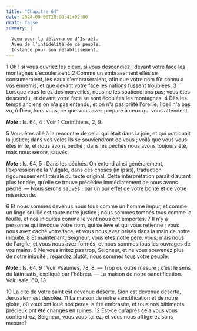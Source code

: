 ```yaml
---
title: "Chapitre 64"
date: 2024-09-06T20:00:41+02:00
draft: false
summary: |
  
  Voeu pour la délivrance d’Israël.
  Aveu de l’infidélité de ce peuple.
  Instance pour son rétablissement.
---
```



1 Oh ! si vous ouvriez les cieux, si vous descendiez ! devant votre face les montagnes s'écouleraient. 2 Comme un embrasement elles se consumeraient, les eaux s'embraseraient, afin que votre nom fût connu à vos ennemis, et que devant votre face les nations fussent troublées. 3 Lorsque vous ferez des merveilles, nous ne les soutiendrons pas; vous êtes descendu, et devant votre face se sont écoulées les montagnes. 4 Dès les temps anciens on n'a pas entendu, et on n'a pas prêté l'oreille; l'oeil n'a pas vu, ô Dieu, hors vous, ce que vous avez préparé à ceux qui vous attendent.

***Note*** :  Is. 64, 4 : Voir 1 Corinthiens, 2, 9.


5 Vous êtes allé à la rencontre de celui qui était dans la joie, et qui pratiquait la justice; dans vos voies ils se souviendront de vous ; voilà que vous vous êtes irrité, et nous avons péché ; dans les péchés nous avons toujours été, mais nous serons sauvés.

***Note*** :  Is. 64, 5 : Dans les péchés. On entend ainsi généralement, l’expression de la Vulgate, dans ces choses (in ipsis), traduction rigoureusement littérale du texte original. Cette interprétation paraît d’autant plus fondée, qu’elle se trouve précédée immédiatement de nous avons péché. ― Nous serons sauvés ; par un pur effet de votre bonté et de votre miséricorde.

6 Et nous sommes devenus nous tous comme un homme impur, et comme un linge souillé est toute notre justice ; nous sommes tombés tous comme la feuille, et nos iniquités comme le vent nous ont emportés. 7 Il n'y a personne qui invoque votre nom, qui se lève et qui vous retienne ; vous nous avez caché votre face, et vous nous avez brisés dans la main de notre iniquité. 8 Et maintenant, Seigneur, vous êtes notre père, vous; mais nous de l'argile, et vous nous avez formés, et nous sommes tous les ouvrages de vos mains. 9 Ne vous irritez pas trop, Seigneur, et ne vous souvenez plus de notre iniquité ; regardez plutôt, nous sommes tous votre peuple.

***Note*** :  Is. 64, 9 : Voir Psaumes, 78, 8. ― Trop ou outre mesure ; c’est le sens du latin satis, expliqué par l’hébreu. ― La maison de notre sanctification. Voir Isaïe, 60, 13.

10 La cité de votre saint est devenue déserte, Sion est devenue déserte, Jérusalem est désolée. 11 La maison de notre sanctification et de notre gloire, où vous ont loué nos pères, a été embrasée, et tous nos bâtiments précieux ont été changés en ruines. 12 Est-ce qu'après cela vous vous contiendrez, Seigneur, vous vous tairez, et vous nous affligerez sans mesure?


